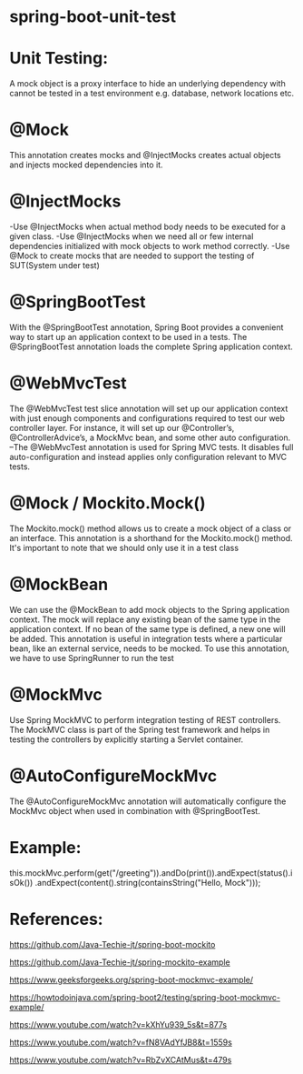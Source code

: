 # spring-boot-unit-test

# Unit Testing:

A mock object is a proxy interface to hide an underlying dependency with cannot be tested in a test environment e.g. database, network locations etc.

# @Mock

This annotation creates mocks and @InjectMocks creates actual objects and injects mocked dependencies into it.

# @InjectMocks
-Use @InjectMocks when actual method body needs to be executed for a given class.
-Use @InjectMocks when we need all or few internal dependencies initialized with mock objects to work method correctly.
-Use @Mock to create mocks that are needed to support the testing of SUT(System under test)

# @SpringBootTest
With the @SpringBootTest annotation, Spring Boot provides a convenient way to start up an application context to be used in a tests. The @SpringBootTest annotation loads the complete Spring application context.

# @WebMvcTest
The @WebMvcTest test slice annotation will set up our application context with just enough components and configurations required to test our web controller layer. For instance, it will set up our @Controller’s, @ControllerAdvice’s, a MockMvc bean, and some other auto configuration.
–The @WebMvcTest annotation is used for Spring MVC tests. It disables full auto-configuration and instead applies only configuration relevant to MVC tests.

# @Mock / Mockito.Mock()
The Mockito.mock() method allows us to create a mock object of a class or an interface.
This annotation is a shorthand for the Mockito.mock() method. It's important to note that we should only use it in a test class

# @MockBean
We can use the @MockBean to add mock objects to the Spring application context. The mock will replace any existing bean of the same type in the application context. If no bean of the same type is defined, a new one will be added.
This annotation is useful in integration tests where a particular bean, like an external service, needs to be mocked. To use this annotation, we have to use SpringRunner to run the test

# @MockMvc
Use Spring MockMVC to perform integration testing of REST controllers.
The MockMVC class is part of the Spring test framework and helps in testing the controllers by explicitly starting a Servlet container.

# @AutoConfigureMockMvc
The @AutoConfigureMockMvc annotation will automatically configure the MockMvc object when used in combination with @SpringBootTest.

# Example:
this.mockMvc.perform(get("/greeting")).andDo(print()).andExpect(status().isOk())
.andExpect(content().string(containsString("Hello, Mock")));

# References:
https://github.com/Java-Techie-jt/spring-boot-mockito

https://github.com/Java-Techie-jt/spring-mockito-example

https://www.geeksforgeeks.org/spring-boot-mockmvc-example/

https://howtodoinjava.com/spring-boot2/testing/spring-boot-mockmvc-example/

https://www.youtube.com/watch?v=kXhYu939_5s&t=877s

https://www.youtube.com/watch?v=fN8VAdYfJB8&t=1559s

https://www.youtube.com/watch?v=RbZvXCAtMus&t=479s



